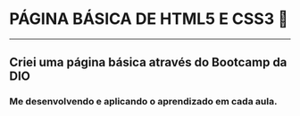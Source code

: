 # PÁGINA BÁSICA DE HTML5 E CSS3 🤩 #
---
## Criei uma página básica através do Bootcamp da DIO ##
### Me desenvolvendo e aplicando o aprendizado em cada aula. ###

